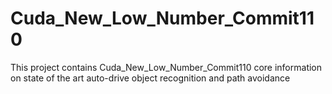 # Cuda_New_Low_Number_Commit110
This project contains Cuda_New_Low_Number_Commit110 core information on state of the art auto-drive object recognition and path avoidance
